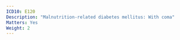 ```yaml
---
ICD10: E120
Description: "Malnutrition-related diabetes mellitus: With coma"
Matters: Yes
Weight: 2
---
```

